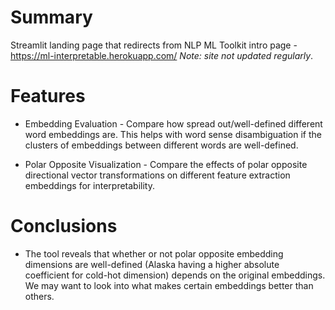 # Summary
Streamlit landing page that redirects from NLP ML Toolkit intro page - https://ml-interpretable.herokuapp.com/ *Note: site not updated regularly*.

# Features

* Embedding Evaluation - Compare how spread out/well-defined different word embeddings are. This helps with word sense disambiguation if the clusters of embeddings between different words are well-defined.

* Polar Opposite Visualization - Compare the effects of polar opposite directional vector transformations on different feature extraction embeddings for interpretability.

# Conclusions

* The tool reveals that whether or not polar opposite embedding dimensions are well-defined (Alaska having a higher absolute coefficient for cold-hot dimension) depends on the original embeddings. We may want to look into what makes certain embeddings better than others.

